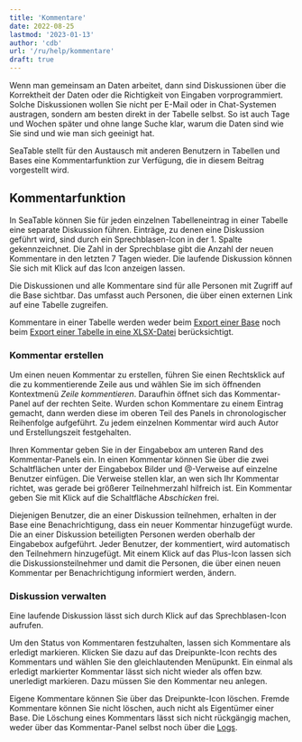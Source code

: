 ```yaml
---
title: 'Kommentare'
date: 2022-08-25
lastmod: '2023-01-13'
author: 'cdb'
url: '/ru/help/kommentare'
draft: true
---
```


Wenn man gemeinsam an Daten arbeitet, dann sind Diskussionen über die Korrektheit der Daten oder die Richtigkeit von Eingaben vorprogrammiert. Solche Diskussionen wollen Sie nicht per E-Mail oder in Chat-Systemen austragen, sondern am besten direkt in der Tabelle selbst. So ist auch Tage und Wochen später und ohne lange Suche klar, warum die Daten sind wie Sie sind und wie man sich geeinigt hat.

SeaTable stellt für den Austausch mit anderen Benutzern in Tabellen und Bases eine Kommentarfunktion zur Verfügung, die in diesem Beitrag vorgestellt wird.

## Kommentarfunktion

In SeaTable können Sie für jeden einzelnen Tabelleneintrag in einer Tabelle eine separate Diskussion führen. Einträge, zu denen eine Diskussion geführt wird, sind durch ein Sprechblasen-Icon in der 1. Spalte gekennzeichnet. Die Zahl in der Sprechblase gibt die Anzahl der neuen Kommentare in den letzten 7 Tagen wieder. Die laufende Diskussion können Sie sich mit Klick auf das Icon anzeigen lassen.

Die Diskussionen und alle Kommentare sind für alle Personen mit Zugriff auf die Base sichtbar. Das umfasst auch Personen, die über einen externen Link auf eine Tabelle zugreifen.

Kommentare in einer Tabelle werden weder beim [Export einer Base](/docs/handbuch/datenmanagement/datenimport-und-export/#base-exportieren) noch beim [Export einer Tabelle in eine XLSX-Datei](/docs/handbuch/datenmanagement/datenimport-und-export/#tabelle-exportieren) berücksichtigt.

### Kommentar erstellen

Um einen neuen Kommentar zu erstellen, führen Sie einen Rechtsklick auf die zu kommentierende Zeile aus und wählen Sie im sich öffnenden Kontextmenü _Zeile kommentieren_. Daraufhin öffnet sich das Kommentar-Panel auf der rechten Seite. Wurden schon Kommentare zu einem Eintrag gemacht, dann werden diese im oberen Teil des Panels in chronologischer Reihenfolge aufgeführt. Zu jedem einzelnen Kommentar wird auch Autor und Erstellungszeit festgehalten.

Ihren Kommentar geben Sie in der Eingabebox am unteren Rand des Kommentar-Panels ein. In einen Kommentar können Sie über die zwei Schaltflächen unter der Eingabebox Bilder und @-Verweise auf einzelne Benutzer einfügen. Die Verweise stellen klar, an wen sich Ihr Kommentar richtet, was gerade bei größerer Teilnehmerzahl hilfreich ist. Ein Kommentar geben Sie mit Klick auf die Schaltfläche _Abschicken_ frei.

Diejenigen Benutzer, die an einer Diskussion teilnehmen, erhalten in der Base eine Benachrichtigung, dass ein neuer Kommentar hinzugefügt wurde. Die an einer Diskussion beteiligten Personen werden oberhalb der Eingabebox aufgeführt. Jeder Benutzer, der kommentiert, wird automatisch den Teilnehmern hinzugefügt. Mit einem Klick auf das Plus-Icon lassen sich die Diskussionsteilnehmer und damit die Personen, die über einen neuen Kommentar per Benachrichtigung informiert werden, ändern.

### Diskussion verwalten

Eine laufende Diskussion lässt sich durch Klick auf das Sprechblasen-Icon aufrufen.

Um den Status von Kommentaren festzuhalten, lassen sich Kommentare als erledigt markieren. Klicken Sie dazu auf das Dreipunkte-Icon rechts des Kommentars und wählen Sie den gleichlautenden Menüpunkt. Ein einmal als erledigt markierter Kommentar lässt sich nicht wieder als offen bzw. unerledigt markieren. Dazu müssen Sie den Kommentar neu anlegen.

Eigene Kommentare können Sie über das Dreipunkte-Icon löschen. Fremde Kommentare können Sie nicht löschen, auch nicht als Eigentümer einer Base. Die Löschung eines Kommentars lässt sich nicht rückgängig machen, weder über das Kommentar-Panel selbst noch über die [Logs](/docs/handbuch/datenmanagement/versionierung-snapshots/#wiederherstellung-über-die-logs).
